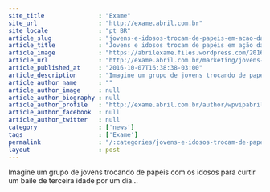 ```yaml
---
site_title               : "Exame"
site_url                 : "http://exame.abril.com.br"
site_locale              : "pt_BR"
article_slug             : "jovens-e-idosos-trocam-de-papeis-em-acao-da-pfizer"
article_title            : "Jovens e idosos trocam de papéis em ação da Pfizer"
article_image            : "https://abrilexame.files.wordpress.com/2016/10/size_960_16_9_campanha-pfizer.jpg?quality=70&strip=all&w=960"
article_url              : "http://exame.abril.com.br/marketing/jovens-e-idosos-trocam-de-papeis-em-acao-da-pfizer/"
article_published_at     : "2016-10-07T16:38:38-03:00"
article_description      : "Imagine um grupo de jovens trocando de papeis com os idosos para curtir um baile de terceira idade por um dia..."
article_author_name      : ""
article_author_image     : null
article_author_biography : null
article_author_profile   : "http://exame.abril.com.br/author/wpvipabril/"
article_author_facebook  : null
article_author_twitter   : null
category                 : ['news']
tags                     : ['Exame']
permalink                : "/:categories/jovens-e-idosos-trocam-de-papeis-em-acao-da-pfizer/"
layout                   : post
---
```


Imagine um grupo de jovens trocando de papeis com os idosos para curtir um baile de terceira idade por um dia...
